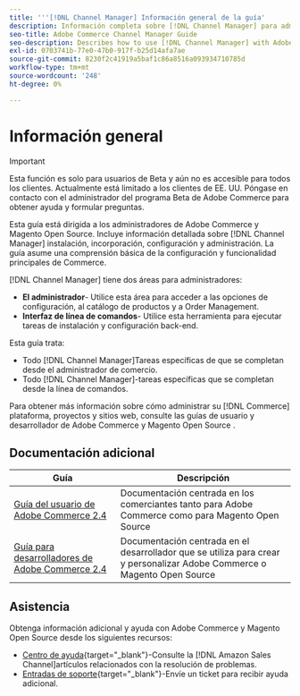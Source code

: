 ```yaml
---
title: '''[!DNL Channel Manager] Información general de la guía'
description: Información completa sobre [!DNL Channel Manager] para administradores de Adobe Commerce y Magento Open Source, incluida la instalación y la integración
seo-title: Adobe Commerce Channel Manager Guide
seo-description: Describes how to use [!DNL Channel Manager] with Adobe Commerce or Magento Open Source.
exl-id: 0703741b-77e0-47b0-917f-b25d14afa7ae
source-git-commit: 8230f2c41919a5baf1c86a8516a093934710785d
workflow-type: tm+mt
source-wordcount: '248'
ht-degree: 0%

---
```



# Información general

>[!IMPORTANT]
>
> Esta función es solo para usuarios de Beta y aún no es accesible para todos los clientes. Actualmente está limitado a los clientes de EE. UU. Póngase en contacto con el administrador del programa Beta de Adobe Commerce para obtener ayuda y formular preguntas.

Esta guía está dirigida a los administradores de Adobe Commerce y Magento Open Source. Incluye información detallada sobre [!DNL Channel Manager] instalación, incorporación, configuración y administración. La guía asume una comprensión básica de la configuración y funcionalidad principales de Commerce.

[!DNL Channel Manager] tiene dos áreas para administradores:

* **El administrador**- Utilice esta área para acceder a las opciones de configuración, al catálogo de productos y a Order Management.
* **Interfaz de línea de comandos**- Utilice esta herramienta para ejecutar tareas de instalación y configuración back-end.

Esta guía trata:

* Todo [!DNL Channel Manager]Tareas específicas de que se completan desde el administrador de comercio.
* Todo [!DNL Channel Manager]-tareas específicas que se completan desde la línea de comandos.

Para obtener más información sobre cómo administrar su [!DNL Commerce] plataforma, proyectos y sitios web, consulte las guías de usuario y desarrollador de Adobe Commerce y Magento Open Source .

## Documentación adicional

| Guía | Descripción |
|----------------------------------------------------------------------|----------------------------------------------------------------------------------------------------|
| [Guía del usuario de Adobe Commerce 2.4](https://docs.magento.com/user-guide) | Documentación centrada en los comerciantes tanto para Adobe Commerce como para Magento Open Source |
| [Guía para desarrolladores de Adobe Commerce 2.4](https://devdocs.magento.com) | Documentación centrada en el desarrollador que se utiliza para crear y personalizar Adobe Commerce o Magento Open Source |

## Asistencia

Obtenga información adicional y ayuda con Adobe Commerce y Magento Open Source desde los siguientes recursos:

* [Centro de ayuda](https://support.magento.com/hc/en-us){target=&quot;_blank&quot;}-Consulte la [!DNL Amazon Sales Channel]artículos relacionados con la resolución de problemas.
* [Entradas de soporte](https://support.magento.com/hc/en-us/articles/360000913794#submit-ticket){target=&quot;_blank&quot;}-Envíe un ticket para recibir ayuda adicional.
